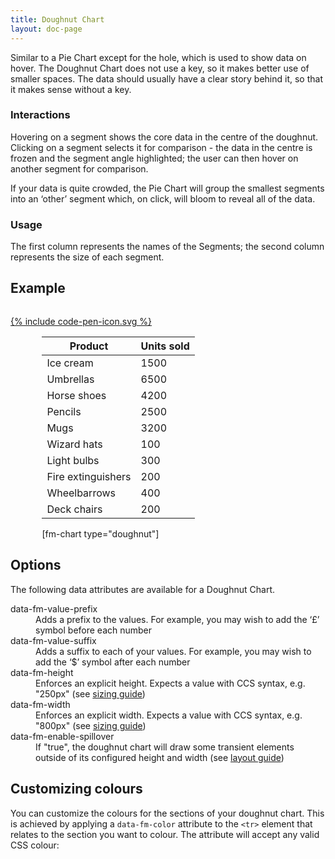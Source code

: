 ```yaml
---
title: Doughnut Chart
layout: doc-page
---
```


<a id="doughnut-description"></a>

Similar to a Pie Chart except for the hole, which is used to show data on hover. The Doughnut Chart does not use a key, so it makes better use of smaller spaces. The data should usually have a clear story behind it, so that it makes sense without a key.

### Interactions

Hovering on a segment shows the core data in the centre of the doughnut. Clicking on a segment selects it for comparison - the data in the centre is frozen and the segment angle highlighted; the user can then hover on another segment for comparison.

<span class="tip">If your data is quite crowded, the Pie Chart will group the smallest segments into an ‘other’ segment which, on click, will bloom to reveal all of the data.</span>

### Usage

The first column represents the names of the Segments; the second column represents the size of each segment.

## Example

<pre class="line-numbers" data-src="/code-examples/doughnut-documentation.html"></pre>
<a href="http://codepen.io/Factmint/pen/pvWEPq" class="codepen-button">
	{% include code-pen-icon.svg %}
</a>

<div id="demo" class="documentation-example-container" style="width:80%;margin-left:auto;margin-right:auto">
<table class="fm-doughnut">
	<thead>
		<tr>
			<th>Product</th><th>Units sold</th>
		</tr>
	</thead>
	<tbody>
		<tr>
			<td>Ice cream</td><td>1500</td>
		</tr>
		<tr>
			<td>Umbrellas</td><td>6500</td>
		</tr>
		<tr>
			<td>Horse shoes</td><td>4200</td>
		</tr>
		<tr>
			<td>Pencils</td><td>2500</td>
		</tr>
		<tr>
			<td>Mugs</td><td>3200</td>
		</tr>
		<tr>
			<td>Wizard hats</td><td>100</td>
		</tr>
		<tr>
			<td>Light bulbs</td><td>300</td>
		</tr>
		<tr>
			<td>Fire extinguishers</td><td>200</td>
		</tr>
		<tr>
			<td>Wheelbarrows</td><td>400</td>
		</tr>
		<tr>
			<td>Deck chairs</td><td>200</td>
		</tr>
	</tbody>
</table>
[fm-chart type="doughnut"]
</div>

## Options

The following data attributes are available for a Doughnut Chart.

<dl>
 <dt>data-fm-value-prefix</dt><dd>Adds a prefix to the values. For example, you may wish to add  the ‘£’ symbol before each number</dd>
 <dt>data-fm-value-suffix</dt><dd>Adds a suffix to each of your values. For example, you may wish to add  the ‘$’ symbol after each number</dd>
 <dt>data-fm-height</dt><dd>Enforces an explicit height. Expects a value with CCS syntax, e.g. "250px" (see <a href="/documentation/chart-layout-and-sizing/#size">sizing guide</a>)</dd>
 <dt>data-fm-width</dt><dd>Enforces an explicit width. Expects a value with CCS syntax, e.g. "800px" (see <a href="/documentation/chart-layout-and-sizing/#size">sizing guide</a>)</dd>
 <dt>data-fm-enable-spillover</dt><dd>If "true", the doughnut chart will draw some transient elements outside of its configured height and width (see <a href="/documentation/chart-layout-and-sizing/#spillover">layout guide</a>)</dd>
</dl>

## Customizing colours
You can customize the colours for the sections of your doughnut chart. This is achieved by applying a <code>data-fm-color</code> attribute to the <code>&#60;tr&#62;</code> element that relates to the section you want to colour. The attribute will accept any valid CSS colour:

<pre class="line-numbers" data-src="/code-examples/doughnut-hex-code-example.html"></pre>